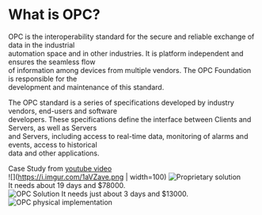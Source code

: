 # What is OPC?  
OPC is the interoperability standard for the secure and reliable exchange of data in the industrial  
automation space and in other industries. It is platform independent and ensures the seamless flow   
of information among devices from multiple vendors. The OPC Foundation is responsible for the   
development and maintenance of this standard.  

The OPC standard is a series of specifications developed by industry vendors, end-users and software   
developers. These specifications define the interface between Clients and Servers, as well as Servers   
and Servers, including access to real-time data, monitoring of alarms and events, access to historical   
data and other applications.  

Case Study from [youtube video](https://www.youtube.com/watch?v=OnXJMR7ijbM)  
![](https://i.imgur.com/1aVZave.png | width=100) 
![Proprietary solution](https://i.imgur.com/6nyneDm.png)  
It needs about 19 days and $78000.  
![OPC Solution](https://i.imgur.com/qxbhK44.png)
It needs just about 3 days and $13000.  
![OPC physical implementation](https://i.imgur.com/c2R0pk5.png)
